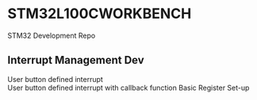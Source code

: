 # STM32L100CWORKBENCH
STM32 Development Repo

## Interrupt Management Dev
User button defined interrupt  
User button defined interrupt with callback function
Basic Register Set-up 
